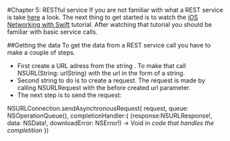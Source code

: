 #Chapter 5: RESTful service
If you are not familiar with what a REST service is take [here](https://en.wikipedia.org/wiki/Representational_state_transfer) a look. The next thing to get started is to watch the [iOS Networking with Swift](https://www.udacity.com/course/ios-networking-with-swift--ud421) tutorial. After watching that tutorial you should be familiar with basic service calls.

##Getting the data
To get the data from a REST service call you have to make a couple of steps.
  - First create a URL adress from the string . To make that call NSURL(String: urlString) with the url in the form of a string.
  - Second string to do is to create a request. The request is made by calling NSURLRequest with the before created url parameter.
  - The next step is to send the request:

   NSURLConnection.sendAsynchronousRequest( request, queue: NSOperationQueue(), completionHandler:{
  (response:NSURLResponse!, data: NSData!, downloadError: NSError!) -> Void in
  *code that handles the completition*
})

